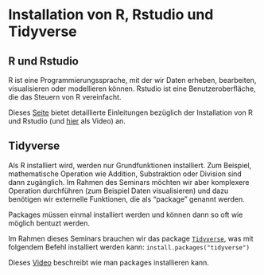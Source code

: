 Installation von R, Rstudio und Tidyverse
================

## R und Rstudio

R ist eine Programmierungssprache, mit der wir Daten erheben,
bearbeiten, visualisieren oder modellieren können. Rstudio ist eine
Benutzeroberfläche, die das Steuern von R vereinfacht.

Dieses [Seite](https://rstudio-education.github.io/hopr/starting.html)
bietet detaillierte Einleitungen bezüglich der Installation von R und
Rstudio (und [hier](https://www.youtube.com/watch?v=TFGYlKvQEQ4) als
Video) an.

## Tidyverse

Als R installiert wird, werden nur Grundfunktionen installiert. Zum
Beispiel, mathematische Operation wie Addition, Substraktion oder
Division sind dann zugänglich. Im Rahmen des Seminars möchten wir aber
komplexere Operation durchführen (zum Beispiel Daten visualisieren) und
dazu benötigen wir externelle Funktionen, die als “package” genannt
werden.

Packages müssen einmal installiert werden und können dann so oft wie
möglich bentuzt werden.

Im Rahmen dieses Seminars brauchen wir das package
[`Tidyverse`](https://www.tidyverse.org/), was mit folgendem Befehl
installiert werden kann: `install.packages("tidyverse")`

Dieses [Video](https://www.youtube.com/watch?v=JBcVi-fAT_k) beschreibt
wie man packages installieren kann.
